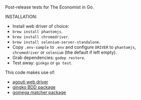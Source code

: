 Post-release tests for The Economist in Go.

INSTALLATION:

* Install web driver of choice:
* `brew install phantomjs`.
* `brew install chromedriver`.
* `brew install selenium-server-standalone`.
* Copy `.env-sample` to `.env` and configure `DRIVER` to `phantomjs`, `chromedriver` or `selenium` (the default if left empty).
* Grab dependencies: `godep restore`.
* Test away: `ginkgo` or `go test`.

This code makes use of:

* [agouti web driver](http://agouti.org/#the-agouti-dsl)
* [gingko BDD package](http://onsi.github.io/ginkgo)
* [gomega matcher package](http://onsi.github.io/gomega)